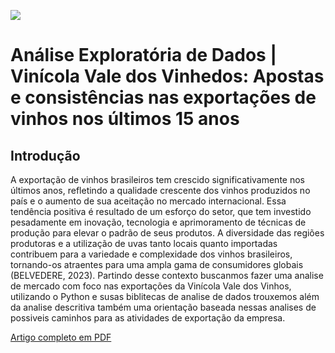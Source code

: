 ![](https://www.tuaradio.com.br/image/resize_crop?w=920&h=500&q=80&src=intranet/userfiles/noticias/81012145d3d12adbd05b5033def08ac4.png)
# Análise Exploratória de Dados |  Vinícola Vale dos Vinhedos: Apostas e consistências nas exportações de vinhos nos últimos 15 anos

## Introdução
A exportação de vinhos brasileiros tem crescido significativamente nos últimos
anos, refletindo a qualidade crescente dos vinhos produzidos no país e o aumento
de sua aceitação no mercado internacional. Essa tendência positiva é resultado de
um esforço do setor, que tem investido pesadamente em inovação, tecnologia e
aprimoramento de técnicas de produção para elevar o padrão de seus produtos. A
diversidade das regiões produtoras e a utilização de uvas tanto locais quanto
importadas contribuem para a variedade e complexidade dos vinhos brasileiros,
tornando-os atraentes para uma ampla gama de consumidores globais
(BELVEDERE, 2023). 
Partindo desse contexto buscanmos fazer uma analise de mercado com foco nas exportações da Vinícola Vale dos Vinhos, utilizando o Python e susas biblitecas de analise de dados trouxemos além da analise descritiva também uma orientação baseada nessas analises de possiveis caminhos para as atividades de exportação da empresa.

[Artigo completo em PDF](https://github.com/bmuller70/Analise_de_exporacoes_Vale_dos_Vinhedos/blob/d554b5142f435ad8424d35fe97c233dbe0f3bdb6/An%C3%A1lise%20Explorat%C3%B3ria%20%20Vale%20dos%20Vinhedos.pdf)

